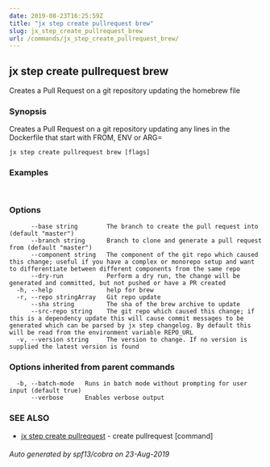 ```yaml
---
date: 2019-08-23T16:25:59Z
title: "jx step create pullrequest brew"
slug: jx_step_create_pullrequest_brew
url: /commands/jx_step_create_pullrequest_brew/
---
```

## jx step create pullrequest brew

Creates a Pull Request on a git repository updating the homebrew file

### Synopsis

Creates a Pull Request on a git repository updating any lines in the Dockerfile that start with FROM, ENV or ARG=

```
jx step create pullrequest brew [flags]
```

### Examples

```
  
```

### Options

```
      --base string        The branch to create the pull request into (default "master")
      --branch string      Branch to clone and generate a pull request from (default "master")
      --component string   The component of the git repo which caused this change; useful if you have a complex or monorepo setup and want to differentiate between different components from the same repo
      --dry-run            Perform a dry run, the change will be generated and committed, but not pushed or have a PR created
  -h, --help               help for brew
  -r, --repo stringArray   Git repo update
      --sha string         The sha of the brew archive to update
      --src-repo string    The git repo which caused this change; if this is a dependency update this will cause commit messages to be generated which can be parsed by jx step changelog. By default this will be read from the environment variable REPO_URL
  -v, --version string     The version to change. If no version is supplied the latest version is found
```

### Options inherited from parent commands

```
  -b, --batch-mode   Runs in batch mode without prompting for user input (default true)
      --verbose      Enables verbose output
```

### SEE ALSO

* [jx step create pullrequest](/commands/jx_step_create_pullrequest/)	 - create pullrequest [command]

###### Auto generated by spf13/cobra on 23-Aug-2019
